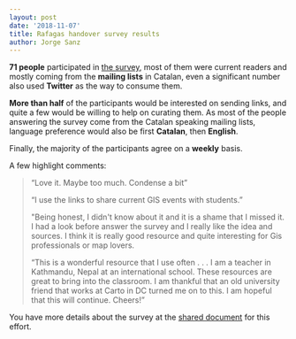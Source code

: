 ```yaml
---
layout: post
date: '2018-11-07'
title: Rafagas handover survey results
author: Jorge Sanz
---
```


**71 people** participated in [the survey](http://bit.ly/rafagas-2-feedback), most of them were current readers and mostly coming from the **mailing lists** in Catalan, even a significant number also used **Twitter** as the way to consume them.

**More than half** of the participants would be interested on sending links, and quite a few would be willing to help on curating them. As most of the people answering the survey come from the Catalan speaking mailing lists, language preference would also be first **Catalan**, then **English**.

Finally, the majority of the participants agree on a **weekly** basis.

A few highlight comments:

> “Love it. Maybe too much. Condense a bit”
>
> “I use the links to share current GIS events with students.”
>
> "Being honest, I didn't know about it and it is a shame that I missed it. I had a look before answer the survey and I really like the idea and sources. I think it is really good resource and quite interesting for Gis professionals or map lovers.
>
> “This is a wonderful resource that I use often . . . I am a teacher in Kathmandu, Nepal at an international school. These resources are great to bring into the classroom. I am thankful that an old university friend that works at Carto in DC turned me on to this. I am hopeful that this will continue. Cheers!”

You have more details about the survey at the [shared document](http://bit.ly/rafagas-2) for this effort.